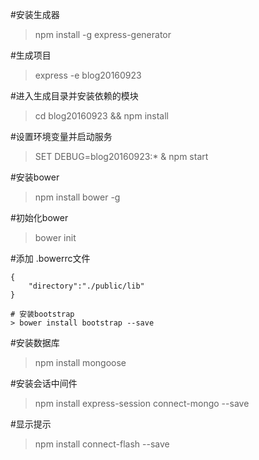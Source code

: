 #安装生成器
> npm install -g express-generator

#生成项目
> express -e blog20160923

#进入生成目录并安装依赖的模块
> cd blog20160923 && npm install

#设置环境变量并启动服务
> SET DEBUG=blog20160923:* & npm start

#安装bower
> npm install bower -g

#初始化bower
> bower init

#添加 .bowerrc文件
```
{
    "directory":"./public/lib"
}

# 安装bootstrap
> bower install bootstrap --save

```

#安装数据库
> npm install mongoose

#安装会话中间件

> npm install express-session connect-mongo --save

#显示提示
>npm install connect-flash --save